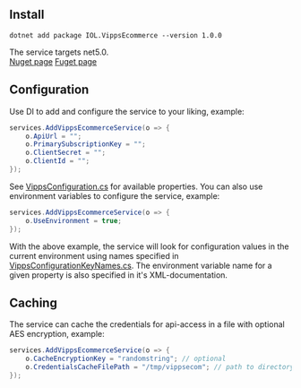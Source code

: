 ## Install
`dotnet add package IOL.VippsEcommerce --version 1.0.0`

The service targets net5.0. \
[Nuget page](https://www.nuget.org/packages/IOL.VippsEcommerce/)
[Fuget page](https://www.fuget.org/packages/IOL.VippsEcommerce/)

## Configuration

Use DI to add and configure the service to your liking, example:
```csharp
services.AddVippsEcommerceService(o => {
	o.ApiUrl = "";
	o.PrimarySubscriptionKey = "";
	o.ClientSecret = "";
	o.ClientId = "";
});
```

See [VippsConfiguration.cs](https://github.com/ivarlovlie/IOL.VippsEcommerce/blob/master/src/IOL.VippsEcommerce/Models/VippsConfiguration.cs) for available properties.
You can also use environment variables to configure the service, example:
```csharp
services.AddVippsEcommerceService(o => {
	o.UseEnvironment = true;
});
```

With the above example, the service will look for configuration values in the current environment using names specified in [VippsConfigurationKeyNames.cs](https://github.com/ivarlovlie/IOL.VippsEcommerce/blob/master/src/IOL.VippsEcommerce/Models/VippsConfigurationKeyNames.cs). The environment variable name for a given property is also specified in it's XML-documentation.


## Caching

The service can cache the credentials for api-access in a file with optional AES encryption, example:
```csharp
services.AddVippsEcommerceService(o => {
	o.CacheEncryptionKey = "randomstring"; // optional
	o.CredentialsCacheFilePath = "/tmp/vippsecom"; // path to directory that the executing process has write-access to
});
```
